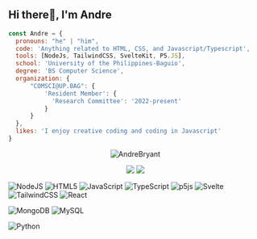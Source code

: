 ## Hi there👋, I'm Andre

```javascript
const Andre = {
  pronouns: "he" | "him",
  code: 'Anything related to HTML, CSS, and Javascript/Typescript',
  tools: [NodeJs, TailwindCSS, SvelteKit, P5.JS],
  school: 'University of the Philippines-Baguio',
  degree: 'BS Computer Science',
  organization: {
      "COMSCI@UP.BAG": {
          'Resident Member': {
            'Research Committee': '2022-present'
          }
      }
  },
  likes: 'I enjoy creative coding and coding in Javascript'
}
```

<!--![Andre's GitHub stats](https://github-readme-stats.vercel.app/api?username=AndreBryant&show_icons=true&theme=dark)-->

<p align="center"><img align="center" src="https://github-readme-streak-stats.herokuapp.com/?user=AndreBryant&" alt="AndreBryant" /></p>
<p align="center" href="https://github.com/AndreBryant">
  <img src="https://github-readme-stats.vercel.app/api/top-langs/?username=AndreBryant&layout=compact&langs_count=12"/>
  <img src="https://github-readme-stats.vercel.app/api?username=AndreBryant"/>
</p>

![NodeJS](https://img.shields.io/badge/node.js-6DA55F?style=for-the-badge&logo=node.js&logoColor=white)
![HTML5](https://img.shields.io/badge/html5-%23E34F26.svg?style=for-the-badge&logo=html5&logoColor=white)
![JavaScript](https://img.shields.io/badge/javascript-%23323330.svg?style=for-the-badge&logo=javascript&logoColor=%23F7DF1E)
![TypeScript](https://img.shields.io/badge/typescript-%23007ACC.svg?style=for-the-badge&logo=typescript&logoColor=white)
![p5js](https://img.shields.io/badge/p5.js-ED225D?style=for-the-badge&logo=p5.js&logoColor=FFFFFF)
![Svelte](https://img.shields.io/badge/svelte-%23f1413d.svg?style=for-the-badge&logo=svelte&logoColor=white)
![TailwindCSS](https://img.shields.io/badge/tailwindcss-%2338B2AC.svg?style=for-the-badge&logo=tailwind-css&logoColor=white)
![React](https://img.shields.io/badge/react-%2320232a.svg?style=for-the-badge&logo=react&logoColor=%2361DAFB)

![MongoDB](https://img.shields.io/badge/MongoDB-%234ea94b.svg?style=for-the-badge&logo=mongodb&logoColor=white)
![MySQL](https://img.shields.io/badge/mysql-4479A1.svg?style=for-the-badge&logo=mysql&logoColor=white)

![Python](https://img.shields.io/badge/python-3670A0?style=for-the-badge&logo=python&logoColor=ffdd54)
<!--
**AndreBryant/AndreBryant** is a ✨ _special_ ✨ repository because its `README.md` (this file) appears on your GitHub profile.

Here are some ideas to get you started:

- 🔭 I’m currently working on ...
- 🌱 I’m currently learning ...
- 👯 I’m looking to collaborate on ...
- 🤔 I’m looking for help with ...
- 💬 Ask me about ...
- 📫 How to reach me: ...
- 😄 Pronouns: ...
- ⚡ Fun fact: ...
-->
